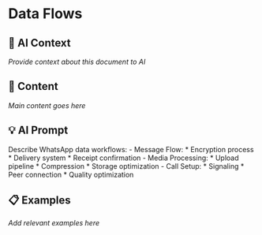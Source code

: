 # Data Flows

## 🤖 AI Context

_Provide context about this document to AI_

## 📝 Content

_Main content goes here_

## 💡 AI Prompt

Describe WhatsApp data workflows:
        - Message Flow:
          * Encryption process
          * Delivery system
          * Receipt confirmation
        - Media Processing:
          * Upload pipeline
          * Compression
          * Storage optimization
        - Call Setup:
          * Signaling
          * Peer connection
          * Quality optimization

## 📋 Examples

_Add relevant examples here_

